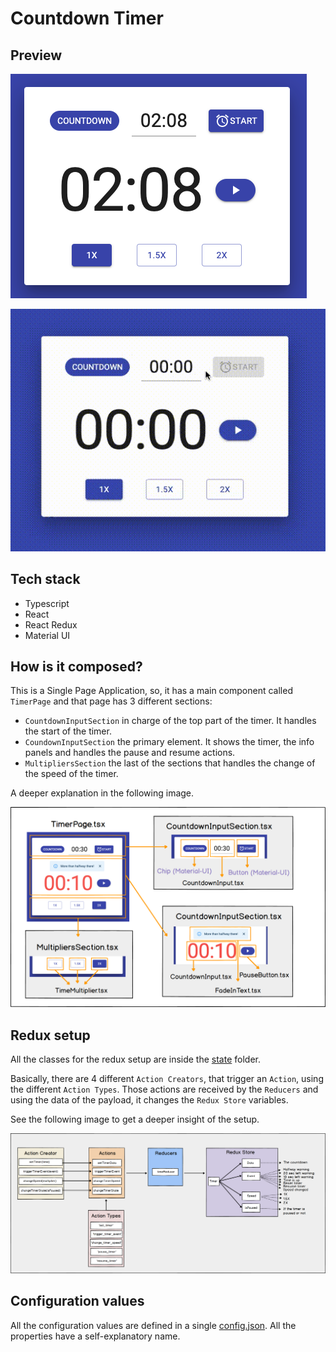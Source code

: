 # Countdown Timer

## Preview

![Countdown Timer png preview](images/timer.png)

![Countdown Timer gif preview](./images/timer.gif)

## Tech stack

- Typescript
- React
- React Redux
- Material UI

## How is it composed?

This is a Single Page Application, so, it has a main component called `TimerPage` and that page has 3 different
sections:

- `CountdownInputSection` in charge of the top part of the timer. It handles the start of the timer.
- `CoundownInputSection` the primary element. It shows the timer, the info panels and handles the pause and resume
  actions.
- `MultipliersSection` the last of the sections that handles the change of the speed of the timer.

A deeper explanation in the following image.

![Components explanation](images/components.png)

## Redux setup

All the classes for the redux setup are inside the [state](./src/state) folder.

Basically, there are 4 different `Action Creators`, that trigger an `Action`, using the different `Action Types`. Those
actions are received by the `Reducers` and using the data of the payload, it changes the `Redux Store` variables.

See the following image to get a deeper insight of the setup.

![Redux setup](images/redux.png)

## Configuration values

All the configuration values are defined in a single [config.json](./src/pages/config.json). All the properties have a
self-explanatory name.